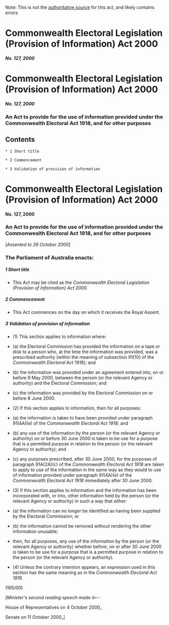 Note: This is not the [authoritative source](https://www.comlaw.gov.au/Details/C2004C01142) for this act, and likely contains errors

# Commonwealth Electoral Legislation (Provision of Information) Act 2000

##### No. 127, 2000

# Commonwealth Electoral Legislation (Provision of Information) Act 2000

##### No. 127, 2000

### An Act to provide for the use of information provided under the Commonwealth Electoral Act 1918, and for other purposes

## Contents

    * 1 Short title 

    * 2 Commencement 

    * 3 Validation of provision of information 

# Commonwealth Electoral Legislation (Provision of Information) Act 2000

#### No. 127, 2000

### An Act to provide for the use of information provided under the Commonwealth Electoral Act 1918, and for other purposes

[_Assented to 26 October 2000_]

### The Parliament of Australia enacts: 

##### 1  Short title

  * This Act may be cited as the _Commonwealth Electoral Legislation (Provision of Information) Act 2000_.

##### 2  Commencement

  * This Act commences on the day on which it receives the Royal Assent.

##### 3  Validation of provision of information

  * (1) This section applies to information where:

   * (a) the Electoral Commission has provided the information on a tape or disk to a person who, at the time the information was provided, was a prescribed authority (within the meaning of subsection 91(10) of the _Commonwealth Electoral Act 1918_); and

   * (b) the information was provided under an agreement entered into, on or before 9 May 2000, between the person (or the relevant Agency or authority) and the Electoral Commission; and

   * (c) the information was provided by the Electoral Commission on or before 8 June 2000.

  * (2) If this section applies to information, then for all purposes:

   * (a) the information is taken to have been provided under paragraph 91(4A)(e) of the _Commonwealth Electoral Act 1918_; and

   * (b) any use of the information by the person (or the relevant Agency or authority) on or before 30 June 2000 is taken to be use for a purpose that is a permitted purpose in relation to the person (or the relevant Agency or authority); and

   * (c) any purposes prescribed, after 30 June 2000, for the purposes of paragraph 91A(2A)(c) of the _Commonwealth Electoral Act 1918_ are taken to apply to use of the information in the same way as they would to use of information provided under paragraph 91(4A)(e) of the _Commonwealth Electoral Act 1918_ immediately after 30 June 2000.

  * (3) If this section applies to information and the information has been incorporated with, or into, other information held by the person (or the relevant Agency or authority) in such a way that either:

   * (a) the information can no longer be identified as having been supplied by the Electoral Commission; or

   * (b) the information cannot be removed without rendering the other information unusable;

  * then, for all purposes, any use of the information by the person (or the relevant Agency or authority) whether before, on or after 30 June 2000 is taken to be use for a purpose that is a permitted purpose in relation to the person (or the relevant Agency or authority).

  * (4) Unless the contrary intention appears, an expression used in this section has the same meaning as in the _Commonwealth Electoral Act 1918_.

(165/00)

[_Minister's second reading speech made in--_

House of Representatives on 4 October 2000_

Senate on 11 October 2000_]

